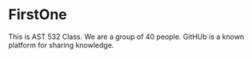 # FirstOne
This is AST 532 Class.
We are a group of 40 people.
GitHUb is a known platform for sharing knowledge.
